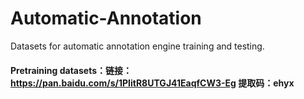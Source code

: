 # Automatic-Annotation
Datasets for automatic annotation engine training and testing.

#### Pretraining datasets：链接：https://pan.baidu.com/s/1PIitR8UTGJ41EaqfCW3-Eg  提取码：ehyx 

